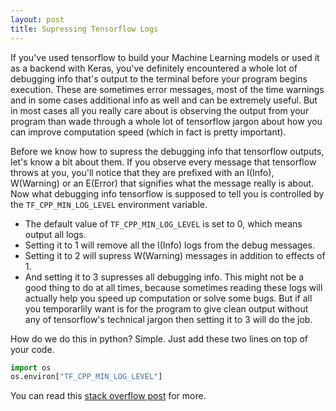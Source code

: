 ```yaml
---
layout: post
title: Supressing Tensorflow Logs
---
```


If you've used tensorflow to build your Machine Learning models or used it as a backend with Keras, you've definitely encountered a whole lot of debugging info that's output to the terminal before your program begins execution. These are sometimes error messages, most of the time warnings and in some cases additional info as well and can be extremely useful. But in most cases all you really care about is observing the output from your program than wade through a whole lot of tensorflow jargon about how you can improve computation speed (which in fact is pretty important). 

Before we know how to supress the debugging info that tensorflow outputs, let's know a bit about them. 
If you observe every message that tensorflow throws at you, you'll notice that they are prefixed with an I(Info), W(Warning) or an E(Error) that signifies what the message really is about.  Now what debugging info tensorflow is supposed to tell you is controlled by the `TF_CPP_MIN_LOG_LEVEL` environment variable. 

- The default value of `TF_CPP_MIN_LOG_LEVEL` is set to 0, which means output all logs. 
- Setting it to 1 will remove all the I(Info) logs from the debug messages.
- Setting it to 2 will supress W(Warning) messages in addition to effects of 1.
- And setting it to 3 supresses all debugging info. This might not be a good thing to do at all times, because sometimes reading these logs will actually help you speed up computation or solve some bugs. But if all you temporarlily want is for the program to give clean output without any of tensorflow's technical jargon then setting it to 3 will do the job.

How do we do this in python? Simple. Just add these two lines on top of your code.

```python
import os
os.environ["TF_CPP_MIN_LOG_LEVEL"]
```
You can read this [stack overflow post](https://stackoverflow.com/questions/35911252/disable-tensorflow-debugging-information) for more.